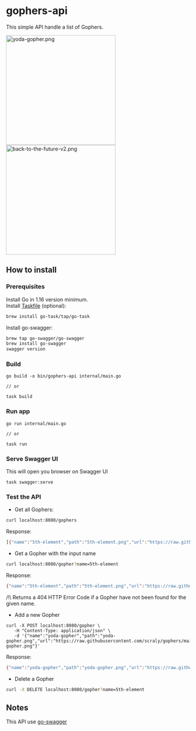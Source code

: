 # gophers-api

This simple API handle a list of Gophers.

<img src="https://raw.githubusercontent.com/scraly/gophers/main/yoda-gopher.png" alt="yoda-gopher.png" width="300"/> <img src="https://raw.githubusercontent.com/scraly/gophers/main/back-to-the-future-v2.png" alt="back-to-the-future-v2.png" width="300"/>

## How to install 

### Prerequisites

Install Go in 1.16 version minimum.  
Install [Taskfile](https://taskfile.dev/#/installation) (optional):

```bash
brew install go-task/tap/go-task
```

Install go-swagger:

```bash
brew tap go-swagger/go-swagger
brew install go-swagger
swagger version
```

### Build 

``` 
go build -o bin/gophers-api internal/main.go

// or 

task build
```

### Run app 

``` 
go run internal/main.go

// or 

task run
```

### Serve Swagger UI 

This will open you browser on Swagger UI

``` 
task swagger:serve
```

### Test the API

* Get all Gophers:

```bash
curl localhost:8080/gophers
```

Response:

```bash
[{"name":"5th-element","path":"5th-element.png","url":"https://raw.githubusercontent.com/scraly/gophers/main/5th-element.png"},{"name":"yoda-gopher","path":"yoda-gopher.png","url":"https://raw.githubusercontent.com/scraly/gophers/main/yoda-gopher.png"}]
```

* Get a Gopher with the input name

```bash
curl localhost:8080/gopher?name=5th-element
```

Response:

```bash
{"name":"5th-element","path":"5th-element.png","url":"https://raw.githubusercontent.com/scraly/gophers/main/5th-element.png"}
```

/!\ Returns a 404 HTTP Error Code if a Gopher have not been found for the given name.

* Add a new Gopher

```
curl -X POST localhost:8080/gopher \
   -H "Content-Type: application/json" \
   -d '{"name":"yoda-gopher","path":"yoda-gopher.png","url":"https://raw.githubusercontent.com/scraly/gophers/main/yoda-gopher.png"}'  
```

Response:

```bash
{"name":"yoda-gopher","path":"yoda-gopher.png","url":"https://raw.githubusercontent.com/scraly/gophers/main/yoda-gopher.png"}
```

* Delete a Gopher

```bash
curl -X DELETE localhost:8080/gopher?name=5th-element
```

## Notes

This API use [go-swagger](https://goswagger.io/install.html)
